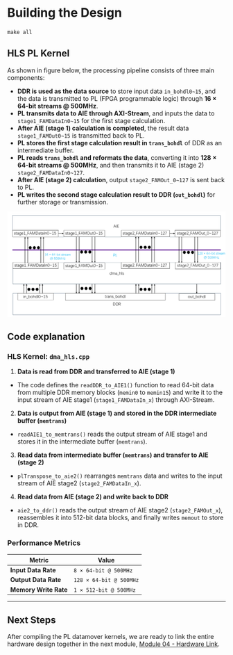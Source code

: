 

# Building the Design



```
make all
```


## HLS PL Kernel
As shown in figure below, the processing pipeline consists of three main components:

- **DDR is used as the data source** to store input data `in_bohdl0~15`, and the data is transmitted to PL (FPGA programmable logic) through **16 × 64-bit streams @ 500MHz**.
- **PL transmits data to AIE through AXI-Stream**, and inputs the data to `stage1_FAMDataIn0~15` for the first stage calculation.
- **After AIE (stage 1) calculation is completed**, the result data `stage1_FAMOut0~15` is transmitted back to PL.
- **PL stores the first stage calculation result in `trans_bohdl`** of DDR as an intermediate buffer.
- **PL reads `trans_bohdl` and reformats the data**, converting it into **128 × 64-bit streams @ 500MHz**, and then transmits it to AIE (stage 2) `stage2_FAMDataIn0~127`.
- **After AIE (stage 2) calculation**, output `stage2_FAMOut_0~127` is sent back to PL.
- **PL writes the second stage calculation result to DDR (`out_bohdl`)** for further storage or transmission.

<div align="center">
    <img src="../../images/design3/dma_hls1.png" alt="dma" />
</div>


## **Code explanation**
### **HLS Kernel: `dma_hls.cpp`**

1. **Data is read from DDR and transferred to AIE (stage 1)**
- The code defines the `readDDR_to_AIE1()` function to read 64-bit data from multiple DDR memory blocks (`memin0` to `memin15`) and write it to the input stream of AIE stage1 (`stage1_FAMDataIn_x`) through AXI-Stream.

2. **Data is output from AIE (stage 1) and stored in the DDR intermediate buffer (`memtrans`)**
- `readAIE1_to_memtrans()` reads the output stream of AIE stage1 and stores it in the intermediate buffer (`memtrans`).

3. **Read data from intermediate buffer (`memtrans`) and transfer to AIE (stage 2)**
- `plTranspose_to_aie2()` rearranges `memtrans` data and writes to the input stream of AIE stage2 (`stage2_FAMDataIn_x`).

4. **Read data from AIE (stage 2) and write back to DDR**
- `aie2_to_ddr()` reads the output stream of AIE stage2 (`stage2_FAMOut_x`), reassembles it into 512-bit data blocks, and finally writes `memout` to store in DDR.


### **Performance Metrics**
| Metric               | Value                 |
|----------------------|----------------------|
| **Input Data Rate**  | `8 × 64-bit @ 500MHz` |
| **Output Data Rate** | `128 × 64-bit @ 500MHz` |
| **Memory Write Rate** | `1 × 512-bit @ 500MHz` |

---




## Next Steps

After compiling the PL datamover kernels, we are ready to link the entire hardware design together in the next module, [Module 04 - Hardware Link](../Module_04_hw_link).

